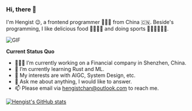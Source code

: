 ### Hi, there 👋

I'm Hengist 😉, a frontend programmer 👨🏻‍💻 from China 🇨🇳. Beside's programming, I like delicious food 🥗🥩🌮🍣 and doing sports 🏃⛹️‍♂️🏋🏼‍♂️.

  <img alt="GIF" src="https://media.giphy.com/media/iIqmM5tTjmpOB9mpbn/giphy.gif" />

**Current Status Quo**

- 👨🏻‍💻 I’m currently working on a Financial company in Shenzhen, China.
- 🌱 I’m currently learning Rust and ML.
- 🤔 My interests are with AIGC, System Design, etc.
- 💬 Ask me about anything, I would like to answer.
- 📫 Please email via hengistchan@outlook.com to reach me.

[![Hengist's GitHub stats](https://github-readme-stats.vercel.app/api?username=hengistchan&show_icons=true&hide_border=true)](https://github.com/anuraghazra/github-readme-stats)
